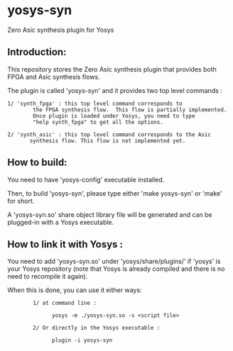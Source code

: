 # yosys-syn
Zero Asic synthesis plugin for Yosys

Introduction:
------------
This repository stores the Zero Asic synthesis plugin that provides both FPGA and Asic synthesis flows.

The plugin is called 'yosys-syn' and it provides two top level commands : 

	1/ 'synth_fpga' : this top level command corresponds to 
            the FPGA synthesis flow.  This flow is partially implemented. 
            Once plugin is loaded under Yosys, you need to type 
            "help synth_fpga" to get all the options.

	2/ 'synth_asic' : this top level command corresponds to the Asic 
           synthesis flow. This flow is not implemented yet.

How to build:
-------------
You need to have 'yosys-config' executable installed.

Then, to build 'yosys-syn', please type either 'make yosys-syn' or 'make' for short.

A 'yosys-syn.so' share object library file will be generated and can be plugged-in with a Yosys
executable.

How to link it with Yosys :
--------------------------
You need to add 'yosys-syn.so' under 'yosys/share/plugins/' if 'yosys' is your
Yosys repository (note that Yosys is already compiled and there is no need to 
recompile it again).

When this is done, you can use it either ways: 

            1/ at command line : 

                  yosys -m ./yosys-syn.so -s <script file>

            2/ Or directly in the Yosys executable : 

                  plugin -i yosys-syn
               

